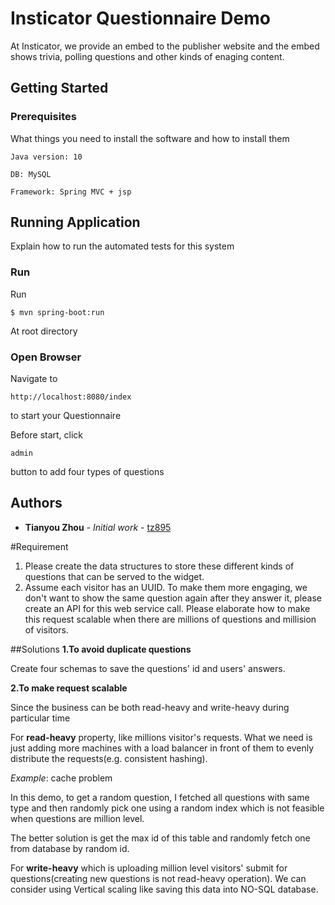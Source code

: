 # Insticator Questionnaire Demo

At Insticator, we provide an embed to the publisher website and the embed shows trivia, polling questions and other kinds of enaging content.

## Getting Started



### Prerequisites

What things you need to install the software and how to install them

```
Java version: 10

DB: MySQL

Framework: Spring MVC + jsp
```



## Running Application

Explain how to run the automated tests for this system

### Run

Run

```
$ mvn spring-boot:run
```
At root directory

### Open Browser

Navigate to

```
http://localhost:8080/index
```

to start your Questionnaire

Before start, click

```
admin
```

button to add four types of questions


## Authors

* **Tianyou Zhou** - *Initial work* - [tz895](https://github.com/tz895)


#Requirement

1. Please create the data structures to store these different kinds of questions that can be served to the widget.  
2. Assume each visitor has an UUID. To make them more engaging, we don't want to show the same question again after they answer it, please create an API for this web service call. Please elaborate how to make this request scalable when there are millions of questions and millision of visitors.

##Solutions
**1.To avoid duplicate questions**

Create four schemas to save the questions' id and users' answers.

**2.To make request scalable**

Since the business can be both read-heavy and write-heavy during particular time

For **read-heavy** property,  like millions visitor's requests.  What we need is just adding 
more machines with a load balancer in front of them to evenly distribute the requests(e.g. consistent hashing).

*Example*: cache problem

In this demo, to get a random question, I fetched all questions with same type and then randomly pick one
using a random index which is not feasible when questions are million level.

The better solution is get the max id of this table and randomly fetch one from database by random id.



For **write-heavy** which is uploading million level visitors' submit for questions(creating new questions is not read-heavy operation).
We can consider using Vertical scaling like saving this data into NO-SQL database.


